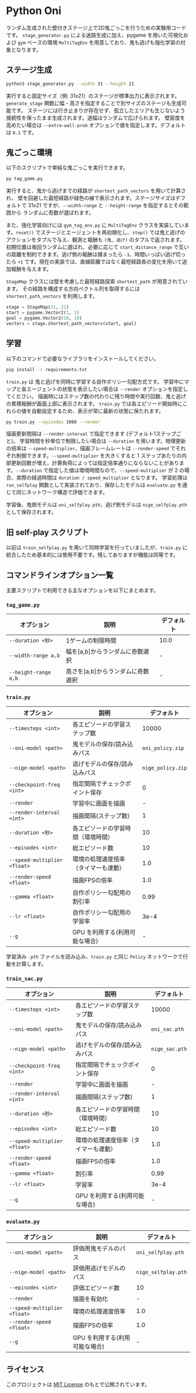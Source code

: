 # Python Oni

ランダム生成された壁付きステージ上で2D鬼ごっこを行うための実験用コードです。
`stage_generator.py` による迷路生成に加え、pygame を用いた可視化および `gym`
ベースの環境 `MultiTagEnv` を用意しており、鬼も逃げも強化学習の対象となります。

## ステージ生成

```bash
python3 stage_generator.py --width 31 --height 21
```

実行すると固定サイズ（例: 31x21）のステージが標準出力に表示されます。
`generate_stage` 関数に幅・高さを指定することで別サイズのステージも生成可能です。
ステージには行き止まりが存在せず、孤立したエリアも生じないよう接続性を保ったまま生成されます。道幅はランダムで広げられます。
壁密度を高めたい場合は `--extra-wall-prob` オプションで値を指定します。デフォルトは
`0.1` です。

## 鬼ごっこ環境

以下のスクリプトで単純な鬼ごっこを実行できます。

```bash
py tag_game.py
```
実行すると、鬼から逃げまでの経路が `shortest_path_vectors` を用いて計算され、
壁を回避した最短経路が緑色の線で表示されます。ステージサイズはデフォルトで
31x21 ですが、`--width-range` と `--height-range` を指定するとその範囲から
ランダムに奇数が選ばれます。

また、強化学習向けには `gym_tag_env.py` に `MultiTagEnv` クラスを実装しています。`reset()` でステージとエージェントを再初期化し、`step()` では鬼と逃げのアクションをタプルで与え、観測と報酬も `(鬼, 逃げ)` のタプルで返されます。初期位置は毎回ランダムに選ばれ、必要に応じて `start_distance_range` で互いの距離を制約できます。逃げ側の報酬は捕まったら `-1`、時間いっぱい逃げ切ったら `+1` です。現在の実装では、直線距離ではなく最短経路長の変化を用いて追加報酬を与えます。

`StageMap` クラスには壁を考慮した最短経路探索 `shortest_path` が用意されています。
その経路を構成する方向ベクトル列を取得するには `shortest_path_vectors` を利用します。

```python
stage = StageMap(31, 21)
start = pygame.Vector2(1, 1)
goal = pygame.Vector2(10, 10)
vectors = stage.shortest_path_vectors(start, goal)
```

## 学習

以下のコマンドで必要なライブラリをインストールしてください。

```bash
pip install -r requirements.txt
```

`train.py` は 鬼と逃げを同時に学習する自作ポリシー勾配方式です。
学習中にマップと各エージェントの状態を表示したい場合は `--render` オプションを指定してください。
描画時にはステップ数の代わりに残り時間や実行回数、鬼と逃げの累積報酬が画面上部に表示されます。
`train.py` では各エピソード開始時にこれらの値を自動設定するため、表示が常に最新の状態に保たれます。

```bash
py train.py --episodes 1000 --render
```

描画更新間隔は `--render-interval` で指定できます (デフォルト1ステップごと)。
学習時間を秒単位で制限したい場合は `--duration` を用います。物理更新の倍率は `--speed-multiplier`、描画フレームレートは `--render-speed` でそれぞれ制御できます。`--speed-multiplier` を大きくすると 1 ステップあたりの内部更新回数が増え、計算負荷によっては指定倍率通りにならないことがあります。`--duration` で指定した値は環境時間なので、`--speed-multiplier` が 2 の場合、実際の経過時間は `duration / speed_multiplier` となります。
学習処理は `run_selfplay` 関数として実装されており、保存したモデルは `evaluate.py` を通じて同じネットワーク構造で評価できます。

学習後、鬼側モデルは `oni_selfplay.pth`、逃げ側モデルは `nige_selfplay.pth` として保存されます。

## 旧 self-play スクリプト

以前は `train_selfplay.py` を用いて同時学習を行っていましたが、`train.py` に統合したため基本的には使用不要です。残してありますが機能は同等です。

## コマンドラインオプション一覧

主要スクリプトで利用できる主なオプションを以下にまとめます。

### `tag_game.py`

| オプション | 説明 | デフォルト |
|------------|------|-----------|
| `--duration <秒>` | 1ゲームの制限時間 | 10.0 |
| `--width-range a,b` | 幅を[a,b]からランダムに奇数選択 | - |
| `--height-range a,b` | 高さを[a,b]からランダムに奇数選択 | - |

### `train.py`

| オプション | 説明 | デフォルト |
|------------|------|-----------|
| `--timesteps <int>` | 各エピソードの学習ステップ数 | 10000 |
| `--oni-model <path>` | 鬼モデルの保存/読み込みパス | `oni_policy.zip` |
| `--nige-model <path>` | 逃げモデルの保存/読み込みパス | `nige_policy.zip` |
| `--checkpoint-freq <int>` | 指定間隔でチェックポイント保存 | 0 |
| `--render` | 学習中に画面を描画 | - |
| `--render-interval <int>` | 描画間隔(ステップ数) | 1 |
| `--duration <秒>` | 各エピソードの学習時間（環境時間） | 10 |
| `--episodes <int>` | 総エピソード数 | 10 |
| `--speed-multiplier <float>` | 環境の処理速度倍率（タイマーも連動） | 1.0 |
| `--render-speed <float>` | 描画FPSの倍率 | 1.0 |
| `--gamma <float>` | 自作ポリシー勾配用の割引率 | 0.99 |
| `--lr <float>` | 自作ポリシー勾配用の学習率 | 3e-4 |
| `--g` | GPU を利用する(利用可能な場合) | - |

学習済み `.pth` ファイルを読み込み、`train.py` と同じ `Policy` ネットワークで行動を計算します。

### `train_sac.py`

| オプション | 説明 | デフォルト |
|------------|------|-----------|
| `--timesteps <int>` | 各エピソードの学習ステップ数 | 10000 |
| `--oni-model <path>` | 鬼モデルの保存/読み込みパス | `oni_sac.pth` |
| `--nige-model <path>` | 逃げモデルの保存/読み込みパス | `nige_sac.pth` |
| `--checkpoint-freq <int>` | 指定間隔でチェックポイント保存 | 0 |
| `--render` | 学習中に画面を描画 | - |
| `--render-interval <int>` | 描画間隔(ステップ数) | 1 |
| `--duration <秒>` | 各エピソードの学習時間（環境時間） | 10 |
| `--episodes <int>` | 総エピソード数 | 10 |
| `--speed-multiplier <float>` | 環境の処理速度倍率（タイマーも連動） | 1.0 |
| `--render-speed <float>` | 描画FPSの倍率 | 1.0 |
| `--gamma <float>` | 割引率 | 0.99 |
| `--lr <float>` | 学習率 | 3e-4 |
| `--g` | GPU を利用する(利用可能な場合) | - |

### `evaluate.py`

| オプション | 説明 | デフォルト |
|------------|------|-----------|
| `--oni-model <path>` | 評価用鬼モデルのパス | `oni_selfplay.pth` |
| `--nige-model <path>` | 評価用逃げモデルのパス | `nige_selfplay.pth` |
| `--episodes <int>` | 評価エピソード数 | 10 |
| `--render` | 描画を有効化 | - |
| `--speed-multiplier <float>` | 環境の処理速度倍率 | 1.0 |
| `--render-speed <float>` | 描画FPSの倍率 | 1.0 |
| `--g` | GPU を利用する(利用可能な場合) | - |

## ライセンス

このプロジェクトは [MIT License](LICENSE) のもとで公開されています。

